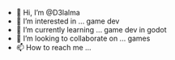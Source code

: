 - 👋 Hi, I’m @D3lalma
- 👀 I’m interested in ... game dev
- 🌱 I’m currently learning ... game dev in godot
- 💞️ I’m looking to collaborate on ... games
- 📫 How to reach me ... 
